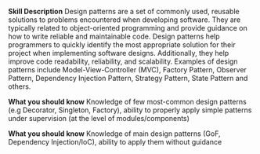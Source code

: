 **Skill Description**
Design patterns are a set of commonly used, reusable solutions to problems encountered when developing software. They are typically related to object-oriented programming and provide guidance on how to write reliable and maintainable code. Design patterns help programmers to quickly identify the most appropriate solution for their project when implementing software designs. Additionally, they help improve code readability, reliability, and scalability. Examples of design patterns include Model-View-Controller (MVC), Factory Pattern, Observer Pattern, Dependency Injection Pattern, Strategy Pattern, State Pattern and others.

**What you should know**
Knowledge of few most-common design patterns (e.g Decorator, Singleton, Factory), ability to properly apply simple patterns under supervision (at the level of modules/components)

**What you should know**
Knowledge of main design patterns (GoF, Dependency Injection/IoC), ability to apply them without guidance